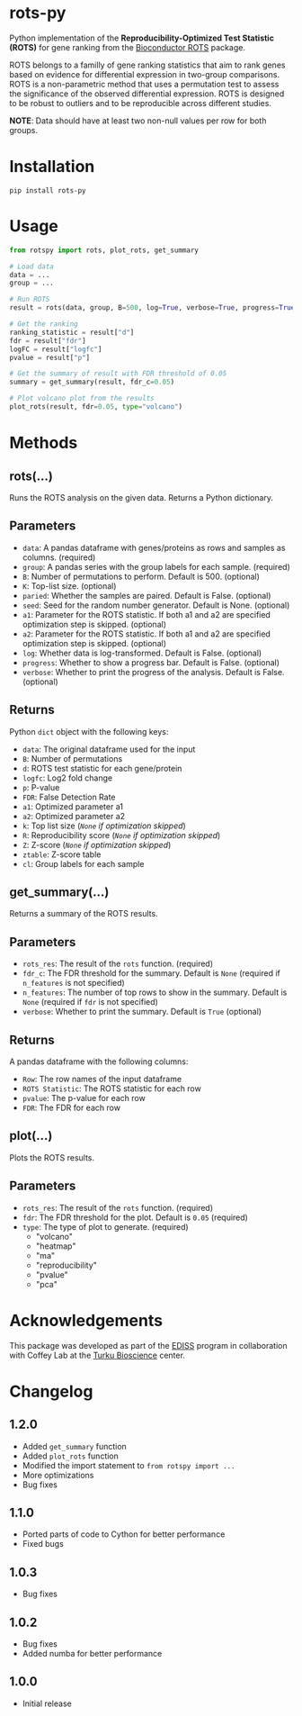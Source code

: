 # rots-py

Python implementation of the __Reproducibility-Optimized Test Statistic (ROTS)__ for gene ranking from the [Bioconductor ROTS](https://www.bioconductor.org/packages/release/bioc/html/ROTS.html) package.

ROTS belongs to a familly of gene ranking statistics that aim to rank genes based on evidence for differential expression in two-group comparisons. ROTS is a non-parametric method that uses a permutation test to assess the significance of the observed differential expression. ROTS is designed to be robust to outliers and to be reproducible across different studies.

__NOTE__: Data should have at least two non-null values per row for both groups.

# Installation 
```
pip install rots-py
```

# Usage
```python  
from rotspy import rots, plot_rots, get_summary

# Load data
data = ...
group = ...

# Run ROTS
result = rots(data, group, B=500, log=True, verbose=True, progress=True)

# Get the ranking
ranking_statistic = result["d"]
fdr = result["fdr"]
logFC = result["logfc"]
pvalue = result["p"]

# Get the summary of result with FDR threshold of 0.05
summary = get_summary(result, fdr_c=0.05)

# Plot volcano plot from the results
plot_rots(result, fdr=0.05, type="volcano")
```

# Methods
## rots(...)
Runs the ROTS analysis on the given data. Returns a Python dictionary.

## Parameters
- `data`: A pandas dataframe with genes/proteins as rows and samples as columns. (required)
- `group`: A pandas series with the group labels for each sample. (required)
- `B`: Number of permutations to perform. Default is 500. (optional)
- `K`: Top-list size. (optional)
- `paried`: Whether the samples are paired. Default is False. (optional)
- `seed`: Seed for the random number generator. Default is None. (optional)
- `a1`: Parameter for the ROTS statistic. If both a1 and a2 are specified optimization step is skipped. (optional)
- `a2`: Parameter for the ROTS statistic. If both a1 and a2 are specified optimization step is skipped. (optional)
- `log`: Whether data is log-transformed. Default is False. (optional)
- `progress`: Whether to show a progress bar. Default is False. (optional)
- `verbose`: Whether to print the progress of the analysis. Default is False. (optional)

## Returns
Python `dict` object with the following keys:
- `data`: The original dataframe used for the input
- `B`: Number of permutations
- `d`: ROTS test statistic for each gene/protein
- `logfc`: Log2 fold change
- `p`: P-value
- `FDR`: False Detection Rate
- `a1`: Optimized parameter a1
- `a2`: Optimized parameter a2
- `k`: Top list size (*`None` if optimization skipped*)
- `R`: Reproducibility score (*`None` if optimization skipped*)
- `Z`: Z-score (*`None` if optimization skipped*)
- `ztable`: Z-score table
- `cl`: Group labels for each sample

## get_summary(...)
Returns a summary of the ROTS results.

## Parameters
- `rots_res`: The result of the `rots` function. (required)
- `fdr_c`: The FDR threshold for the summary. Default is `None` (required if `n_features` is not specified)
- `n_features`: The number of top rows to show in the summary. Default is `None` (required if `fdr` is not specified)
- `verbose`: Whether to print the summary. Default is `True` (optional)

## Returns
A pandas dataframe with the following columns:
- `Row`: The row names of the input dataframe
- `ROTS Statistic`: The ROTS statistic for each row
- `pvalue`: The p-value for each row
- `FDR`: The FDR for each row

## plot(...)
Plots the ROTS results. 

## Parameters
- `rots_res`: The result of the `rots` function. (required)
- `fdr`: The FDR threshold for the plot. Default is `0.05` (required)
- `type`: The type of plot to generate. (required)
    - "volcano"
    - "heatmap"
    - "ma"
    - "reproducibility"
    - "pvalue"
    - "pca"



# Acknowledgements
This package was developed as part of the [EDISS](https://www.master-ediss.eu/) program in collaboration with Coffey Lab at the [Turku Bioscience](https://bioscience.fi/) center.

# Changelog
## 1.2.0
- Added `get_summary` function
- Added `plot_rots` function
- Modified the import statement to `from rotspy import ...`
- More optimizations
- Bug fixes

## 1.1.0
- Ported parts of code to Cython for better performance
- Fixed bugs

## 1.0.3
- Bug fixes

## 1.0.2
- Bug fixes 
- Added numba for better performance

## 1.0.0
- Initial release

